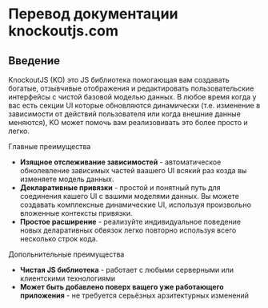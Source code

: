 # Перевод документации knockoutjs.com

## Введение
KnockoutJS (KO) это JS библиотека помогающая вам создавать богатые, отзывчивые отображения и редактировать пользовательские интерфейсы с чистой базовой моделью данных. В любое время когда у вас есть секции UI которые обновляются динамически (т.е. изменение в зависимости от действий пользователя или когда внешние данные меняются), KO может помочь вам реализовивать это более просто и легко. 

Главные преимущества
- **Изящное отслеживание зависимостей** - автоматическое обнолевление зависимых частей ваашего UI всякий раз козда вы изменяете модель данных.
- **Декларативные привязки** - простой и понятный путь для соединения кашего UI с вашими моделями данных. Вы можете создавать комплексные динамические UI, используя произвольно вложенные контексты привязки. 
- **Простое расширение** - реализуйте индивидуальное поведение новых деларативных обвязок легко повторно используя всего несколько строк кода.

Допольнительные преимущества
- **Чистая JS библиотека** - работает с любыми серверными или клиентскими технологиями
- **Может быть добавлено поверх ващего уже работающего приложения** - не требуется серьёзных арзитектурных изменений


